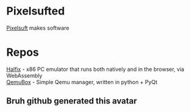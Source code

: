 # Pixelsufted
[Pixelsuft](https://github.com/Pixelsuft) makes software
# Repos
[Halfix](https://github.com/Pixelsufted/halfix) - x86 PC emulator that runs both natively and in the browser, via WebAssembly <br />
[QemuBox](https://github.com/Pixelsufted/QemuBox) - Simple Qemu manager, written in python + PyQt
## Bruh github generated this avatar

